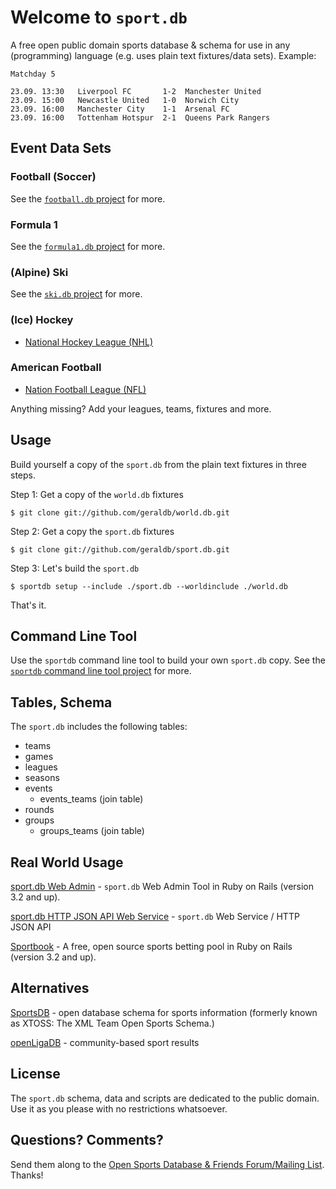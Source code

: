 # Welcome to `sport.db`

A free open public domain sports database & schema
for use in any (programming) language
(e.g. uses plain text fixtures/data sets). Example:


```
Matchday 5

23.09. 13:30   Liverpool FC       1-2  Manchester United
23.09. 15:00   Newcastle United   1-0  Norwich City
23.09. 16:00   Manchester City    1-1  Arsenal FC
23.09. 16:00   Tottenham Hotspur  2-1  Queens Park Rangers
```

## Event Data Sets

### Football (Soccer)

See the [`football.db` project](https://github.com/openfootball) for more.

### Formula 1

See the [`formula1.db` project](https://github.com/geraldb/formula1.db) for more.

### (Alpine) Ski 

See the [`ski.db` project](https://github.com/geraldb/ski.db) for more.

### (Ice) Hockey

* [National Hockey League (NHL)](https://github.com/geraldb/sport.db/tree/master/nhl)

### American Football

* [Nation Football League (NFL)](https://github.com/geraldb/sport.db/tree/master/nfl)


Anything missing? Add your leagues, teams, fixtures and more.



## Usage

Build yourself a copy of the `sport.db` from the plain text fixtures
in three steps.

Step 1:  Get a copy of the `world.db` fixtures

    $ git clone git://github.com/geraldb/world.db.git

Step 2:  Get a copy the `sport.db` fixtures

    $ git clone git://github.com/geraldb/sport.db.git

Step 3:  Let's build the `sport.db`

    $ sportdb setup --include ./sport.db --worldinclude ./world.db

That's it.


## Command Line Tool

Use the `sportdb` command line tool to build your own `sport.db` copy.
See the [`sportdb` command line tool project](https://github.com/geraldb/sport.db.ruby) for more.



## Tables, Schema

The `sport.db` includes the following tables:

* teams
* games
* leagues
* seasons
* events
  * events_teams (join table)
* rounds
* groups
  * groups_teams (join table)



## Real World Usage

[sport.db Web Admin](https://github.com/geraldb/sport.db.admin) - `sport.db` Web Admin Tool in Ruby on Rails (version 3.2 and up).

[sport.db HTTP JSON API Web Service](https://github.com/geraldb/sport.db.ruby) -  `sport.db` Web Service / HTTP JSON API

[Sportbook](https://github.com/openbookie/sportbook) - A free, open source sports betting pool in Ruby on Rails (version 3.2 and up). 


## Alternatives

[SportsDB](http://www.sportsdb.org)  - open database schema for sports information (formerly known as XTOSS: The XML Team Open Sports Schema.)

[openLigaDB](http://www.openligadb.de) -  community-based sport results


## License

The `sport.db` schema, data and scripts are dedicated to the public domain.
Use it as you please with no restrictions whatsoever.

## Questions? Comments?

Send them along to the [Open Sports Database & Friends Forum/Mailing List](http://groups.google.com/group/opensport).
Thanks!
